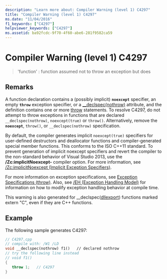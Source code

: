 ```yaml
---
description: "Learn more about: Compiler Warning (level 1) C4297"
title: "Compiler Warning (level 1) C4297"
ms.date: "11/04/2016"
f1_keywords: ["C4297"]
helpviewer_keywords: ["C4297"]
ms.assetid: ba92fcdc-9f70-4f60-abe6-281f9582ca59
---
```

# Compiler Warning (level 1) C4297

> 'function' : function assumed not to throw an exception but does

## Remarks

A function declaration contains a (possibly implicit) **`noexcept`** specifier, an empty **`throw`** exception specifier, or a [__declspec(nothrow)](../../cpp/nothrow-cpp.md) attribute, and the definition contains one or more [throw](../../cpp/try-throw-and-catch-statements-cpp.md) statements. To resolve C4297, do not attempt to throw exceptions in functions that are declared `__declspec(nothrow)`, `noexcept(true)` or `throw()`. Alternatively, remove the **`noexcept`**, `throw()`, or `__declspec(nothrow)` specification.

By default, the compiler generates implicit `noexcept(true)` specifiers for user-defined destructors and deallocator functions and compiler-generated special member functions. This conforms to the ISO C++11 standard. To prevent generation of implicit noexcept specifiers and revert the compiler to the non-standard behavior of Visual Studio 2013, use the **/Zc:implicitNoexcept-** compiler option. For more information, see [/Zc:implicitNoexcept (Implicit Exception Specifiers)](../../build/reference/zc-implicitnoexcept-implicit-exception-specifiers.md).

For more information on exception specifications, see [Exception Specifications (throw)](../../cpp/exception-specifications-throw-cpp.md). Also, see [/EH (Exception Handling Model)](../../build/reference/eh-exception-handling-model.md) for information on how to modify exception handling behavior at compile time.

This warning is also generated for __declspec([dllexport](../../cpp/dllexport-dllimport.md)) functions marked extern "C", even if they are C++ functions.

## Example

The following sample generates C4297:

```cpp
// C4297.cpp
// compile with: /W1 /LD
void __declspec(nothrow) f1()   // declared nothrow
// try the following line instead
// void f1()
{
   throw 1;   // C4297
}
```
